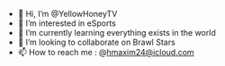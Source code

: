 - 👋 Hi, I’m @YellowHoneyTV
- 👀 I’m interested in eSports
- 🌱 I’m currently learning everything exists in the world
- 💞️ I’m looking to collaborate on Brawl Stars
- 📫 How to reach me : @hmaxim24@icloud.com

<!---
YellowHoneyTV/YellowHoneyTV is a ✨ special ✨ repository because its `README.md` (this file) appears on your GitHub profile.
You can click the Preview link to take a look at your changes.
--->
